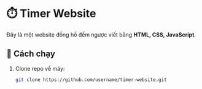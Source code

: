 
# ⏱️ Timer Website

Đây là một website đồng hồ đếm ngược viết bằng **HTML, CSS, JavaScript**.

## 🚀 Cách chạy
1. Clone repo về máy:
   ```bash
   git clone https://github.com/username/timer-website.git
